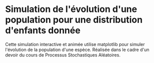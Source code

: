 # Simulation de l'évolution d'une population pour une distribution d'enfants donnée

Cette simulation interactive et animée utilise matplotlib pour simuler l'évolution de la population d'une espèce.
Réalisée dans le cadre d'un devoir du cours de Processus Stochastiques Aléatoires.
